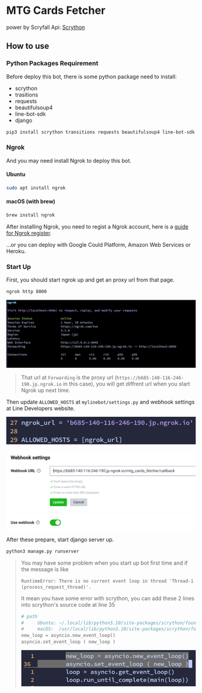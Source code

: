 # MTG Cards Fetcher

power by Scryfall Api: [Scrython](https://github.com/NandaScott/Scrython)

## How to use

### Python Packages Requirement

Before deploy this bot, there is some python package need to install:
 - scrython
 - trasitions
 - requests
 - beautifulsoup4
 - line-bot-sdk
 - django

```sh
pip3 install scrython transitions requests beautifulsoup4 line-bot-sdk django
```

### Ngrok

And you may need install Ngrok to deploy this bot. 

#### Ubuntu

```sh
sudo apt install ngrok
```

#### macOS (with brew)

```sh
brew install ngrok
```

After installing Ngrok, you need to regist a Ngrok account, here is a [guide for Ngrok register](https://ngrok.com/docs/getting-started).

...or you can deploy with Google Could Platform, Amazon Web Services or Heroku.


### Start Up

First, you should start ngrok up and get an proxy url from that page.

```sh
ngrok http 8000
```

![](picture/ngrok.png)

> That url at `Forwarding` is the proxy url (`https://b685-140-116-246-190.jp.ngrok.io` in this case), you will get diffrent url when you start Ngrok up next time.

Then update `ALLOWED_HOSTS` at `mylinebot/settings.py` and webhook settings at Line Developers website.

![](picture/urls.png)

![](picture/line_dev.png)

After these prepare, start django server up.
```sh
python3 manage.py runserver
```

> You may have some problem when you start up bot first time and if the message is like
> ```
> RuntimeError: There is no current event loop in thread 'Thread-1 (process_request_thread)'.
> ```
> It mean you have some error with scrython, you can add these 2 lines into scrython's source code at line 35
> ```py
> # path
> #		Ubuntu: ~/.local/lib/python3.10/site-packages/scrython/foundation.py
> #		macOS:	/usr/local/lib/python3.10/site-packages/scrython/foundation.py
> new_loop = asyncio.new_event_loop()
> asyncio.set_event_loop ( new_loop )
> ```
> ![](picture/scrython.png)

